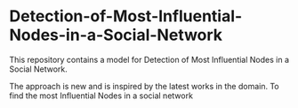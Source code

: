 # Detection-of-Most-Influential-Nodes-in-a-Social-Network

This repository contains a model for Detection of Most Influential Nodes in a Social Network.

The approach is new and is inspired by the latest works in the domain. To find the most Influential Nodes in a social network




